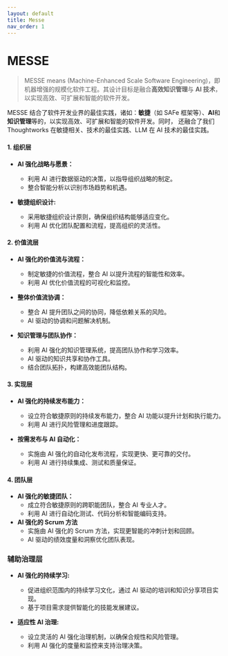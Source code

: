 ```yaml
---
layout: default
title: Messe
nav_order: 1
---
```


# MESSE

> MESSE means (Machine-Enhanced Scale Software Engineering)，即机器增强的规模化软件工程。其设计目标是融合**高效知识管理**与
**AI 技术**，以实现高效、可扩展和智能的软件开发。

MESSE 结合了软件开发业界的最佳实践，诸如：**敏捷**（如 SAFe 框架等）、**AI**和**知识管理**等的，以实现高效、可扩展和智能的软件开发。同时，
还融合了我们 Thoughtworks 在敏捷相关、技术的最佳实践、LLM 在 AI 技术的最佳实践。


#### 1. **组织层**

- **AI 强化战略与愿景：**
    - 利用 AI 进行数据驱动的决策，以指导组织战略的制定。
    - 整合智能分析以识别市场趋势和机遇。

- **敏捷组织设计:**
    - 采用敏捷组织设计原则，确保组织结构能够适应变化。
    - 利用 AI 优化团队配置和流程，提高组织的灵活性。

#### 2. **价值流层**

- **AI 强化的价值流与流程：**
    - 制定敏捷的价值流程，整合 AI 以提升流程的智能性和效率。
    - 利用 AI 优化价值流程的可视化和监控。

- **整体价值流协调：**
    - 整合 AI 提升团队之间的协同，降低依赖关系的风险。
    - AI 驱动的协调和问题解决机制。
- **知识管理与团队协作：**
    - 利用 AI 强化的知识管理系统，提高团队协作和学习效率。
    - AI 驱动的知识共享和协作工具。
    - 结合团队拓扑，构建高效能团队结构。

#### 3. **实现层**

- **AI 强化的持续发布能力：**
    - 设立符合敏捷原则的持续发布能力，整合 AI 功能以提升计划和执行能力。
    - 利用 AI 进行风险管理和进度跟踪。

- **按需发布与 AI 自动化：**
    - 实施由 AI 强化的自动化发布流程，实现更快、更可靠的交付。
    - 利用 AI 进行持续集成、测试和质量保证。

#### 4. **团队层**

- **AI 强化的敏捷团队：**
    - 成立符合敏捷原则的跨职能团队，整合 AI 专业人才。
    - 利用 AI 进行自动化测试、代码分析和智能编码支持。
- **AI 强化的 Scrum 方法**
    - 实施由 AI 强化的 Scrum 方法，实现更智能的冲刺计划和回顾。
    - AI 驱动的绩效度量和洞察优化团队表现。

### 辅助治理层

- **AI 强化的持续学习:**
    - 促进组织范围内的持续学习文化，通过 AI 驱动的培训和知识分享项目实现。
    - 基于项目需求提供智能化的技能发展建议。

- **适应性 AI 治理:**
    - 设立灵活的 AI 强化治理机制，以确保合规性和风险管理。
    - 利用 AI 强化的度量和监控来支持治理决策。

